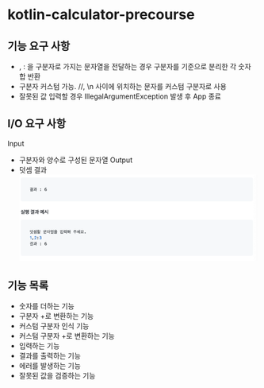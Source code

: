 # kotlin-calculator-precourse

## 기능 요구 사항
- , : 을 구분자로 가지는 문자열을 전달하는 경우 구분자를 기준으로 분리한 각 숫자합 반환
- 구분자 커스텀 가능. //, \n 사이에 위치하는 문자를 커스텀 구분자로 사용
- 잘못된 값 입력할 경우 IllegalArgumentException 발생 후 App 종료

## I/O 요구 사항
Input
- 구분자와 양수로 구성된 문자열
Output
- 덧셈 결과
![img.png](img.png)

## 기능 목록
- 숫자를 더하는 기능
- 구분자 +로 변환하는 기능
- 커스텀 구분자 인식 기능
- 커스텀 구분자 +로 변환하는 기능
- 입력하는 기능
- 결과를 출력하는 기능
- 에러를 발생하는 기능
- 잘못된 값을 검증하는 기능
